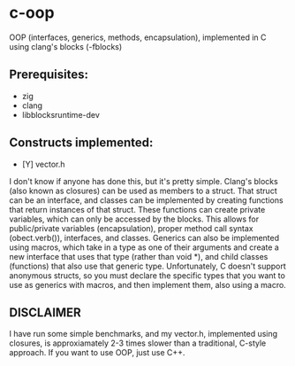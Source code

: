 # c-oop
OOP (interfaces, generics, methods, encapsulation), implemented in C using clang's blocks (-fblocks)

## Prerequisites:
- zig
- clang
- libblocksruntime-dev

## Constructs implemented:
- \[Y] vector.h

I don't know if anyone has done this, but it's pretty simple.
Clang's blocks (also known as closures) can be used as members to a struct.
That struct can be an interface, and classes can be implemented by creating functions
that return instances of that struct. These functions can create private variables, which
can only be accessed by the blocks. This allows for public/private variables (encapsulation),
proper method call syntax (obect.verb()), interfaces, and classes. Generics can also be
implemented using macros, which take in a type as one of their arguments and create a new
interface that uses that type (rather than void \*), and child classes (functions) that also
use that generic type. Unfortunately, C doesn't support anonymous structs, so you must
declare the specific types that you want to use as generics with macros, and then
implement them, also using a macro.

## DISCLAIMER
I have run some simple benchmarks, and my vector.h, implemented using closures, is
approxiamately 2-3 times slower than a traditional, C-style approach. If you want
to use OOP, just use C++.

